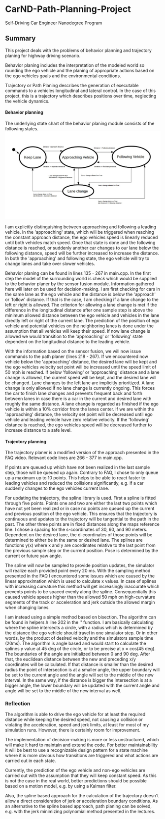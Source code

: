[//]: # (Image References)

[image1]: ./StateChart.jpg "Statechart of behavior planing module"

# CarND-Path-Planning-Project
Self-Driving Car Engineer Nanodegree Program
   
## Summary
This project deals with the problems of behavior planning and trajectory planing for highway driving scenario.

Behavior planing includes the interpretation of the modeled world so rounding the ego vehicle and the planing of appropriate actions based on the ego vehicles goals and the environmental conditions.

Trajectory or Path Planing describes the generation of executable commands to a vehicles longitudinal and lateral control. In the case of this project, this is a trajectory which describes positions over time, neglecting the vehicle dynamics.

#### Behavior planning
The underlying state chart of the behavior planing module consists of the following states. 
![alt text][image1]


I am explicitly distinguishing between approaching and following a leading vehicle. In the 'approaching' state, which will be triggered when reaching the constant approach distance, the ego vehicles speed is linearly reduced until both vehicles match speed. Once that state is done and the following distance is reached, or suddenly another car changes to our lane below the following distance, speed will be further increased to increase the distance. In both the 'approaching' and following state, the ego vehicle will try to change lanes and take over slower vehicles.

Behavior planing can be found in lines 135 - 267 in main.cpp. In the first step the model of the surrounding world is check which would be supplied to the behavior planer by the sensor fusion module. Information gathered here will later on be used for decision-making. I am first checking for cars in the same lane as the ego vehicle and the distance is below the 'approach' or 'follow' distance. If that is the case, I am checking if a lane change to the left or right is allowed. The criterion for allowing a lane change is met if the difference in the longitudinal distance after one sample step is above the minimum allowed distance between the ego vehicle and vehicles in the lane directly left or right of the current lane. The prediction of the position of ego vehicle and potential vehicles on the neighboring lanes is done under the assumption that all vehicles will keep their speed. If now lane change is allowed we would transition to the 'approaching' or 'following' state dependent on the longitudinal distance to the leading vehicle.

With the information based on the sensor fusion, we will now issue commands to the path planer (lines 218 - 267). If we encountered now vehicle below the 'approaching' distance, the desired lane will be kept and the ego vehicles velocity set point will be increased until the speed limit of 50 mph is reached. If below 'following' or 'approaching' distance and a lane change is allowed, the current speed will be kept, and the desired lane will be changed. Lane changes to the left lane are implicitly prioritized. A lane change is only allowed if no lane change is currently ongoing. This forces the car to finish lane changes and prevents frequent back and forth between lanes in case there is a car in the current and desired lane with roughly the same distance. A lane change is regarded as finished if the ego vehicle is within a 10% corridor from the lanes center. If we are within the 'approaching' distance, the velocity set point will be decreased until ego vehicle and leading vehicle have zero relative velocity. If the 'following' distance is reached, the ego vehicles speed will be decreased further to increase distance to a safe level.

#### Trajectory planning
The trajectory planer is a modified version of the approach presented in the FAQ video. Relevant code lines are 266 - 377 in main.cpp. 

If  points are queued up which have not been realized in the last sample step, those will be queued up again. Contrary to FAQ, I chose to only queue up a maximum up to 10 points. This helps to be able to react faster to leading vehicles and reduced the collisions significantly, e.g. if a car suddenly changes to the ego vehicles current lane. 

For updating the trajectory, the spline library is used. First a spline is fitted through five points. Points one and two are either the last two points which have not yet been realized or in case no points are queued up the current and previous position of the ego vehicle. This ensures that the trajectory is continuous and updates to the trajectory will be tangential to the path in the past. The other three points are in fixed distances along the maps reference line. I chose a spacing for the s-coordinates of 30, 60, and 90 meters. Dependent on the desired lane, the d-coordinates of those points will be determined to either be in the same or desired lane. The splines are functions y(x) where x and y are coordinates relative to the last point from the previous sample step or the current position. Pose is determined by the current or future yaw angle.

The spline will now be sampled to provide position updates, the simulator will realize each provided point every 20 ms. With the sampling method presented in the FAQ I encountered some issues which are caused by the linear approximation which is used to calculate x values. In case of splines with increasing curvature this method will get increasingly inaccurate which prevents points to be spaced evenly along the spline. Consequentially this caused vehicle speeds higher than the allowed 50 mph on high-curvature segments of the track or acceleration and jerk outside the allowed margin when changing lanes. 

I am instead using a simple method based on bisection. The algorithm can be found in helpers.h line 202 in the '<sampleTrajectory>' function. I am basically calculating where the spline intersects a circle, with a radius which is determined by the distance the ego vehicle should travel in one simulator step. Or in other words, by the product of desired velocity and the simulators sample time (20ms). The algorithm is angle based and would start to calculate the splines y value at 45 deg of the circle, or to be precise at x = cos(45 deg). The boundaries of the angle are initialized between 0 and 90 deg. After that, the euclidean distance between the new and preceding x/y coordinates will be calculated. If that distance is smaller than the desired radius the point of intersection is at a smaller angle, the upper boundary will be set to the current angle and the angle will set to the middle of the new interval. In the same way, if the distance is bigger the intersection is at a bigger angle, the lower boundary will be updated with the current angle and angle will be set to the middle of the new interval as well. 

### Reflection
The algorithm is able to drive the ego vehicle for at least the required distance while keeping the desired speed, not causing a collision or violating the acceleration, speed and jerk limits, at least for most of my simulation runs. However, there is certainly room for improvement.

The implementation of decision-making is more or less unstructured, which will make it hard to maintain and extend the code. For better maintainability it will be best to use a recognizable design pattern for a state machine where it is more obvious how transitions are triggered and what actions are carried out in each state. 

Currently, the prediction of the ego vehicle and non-ego vehicles are carried out with the assumption that they will keep constant speed. As this is not the case in the real world, better predictions should be possible based on a motion model, e.g. by using a Kalman filter.

Also, the spline based approach for the calculation of the trajectory doesn't allow a direct consideration of jerk or acceleration boundary conditions. As an alternative to the spline based approach, path planing can be solved, e.g. with the jerk minimizing polynomial method presented in the lectures.




